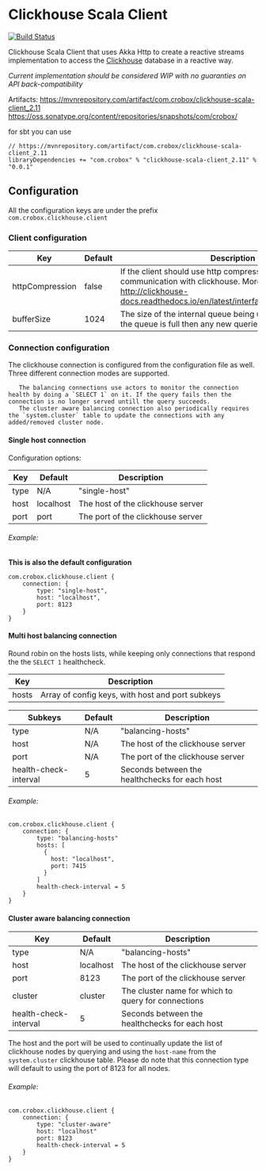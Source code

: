 # Clickhouse Scala Client

[![Build Status](https://travis-ci.org/crobox/clickhouse-scala-client.svg?branch=master)](https://travis-ci.org/crobox/clickhouse-scala-client)

Clickhouse Scala Client that uses Akka Http to create a reactive streams implementation to access the [Clickhouse](https://clickhouse.yandex) database in a reactive way.

*Current implementation should be considered WIP with no guaranties on API back-compatibility*  

Artifacts:
https://mvnrepository.com/artifact/com.crobox/clickhouse-scala-client_2.11
https://oss.sonatype.org/content/repositories/snapshots/com/crobox/

for sbt you can use

```
// https://mvnrepository.com/artifact/com.crobox/clickhouse-scala-client_2.11
libraryDependencies += "com.crobox" % "clickhouse-scala-client_2.11" % "0.0.1"
```

## Configuration

  All the configuration keys are under the prefix `com.crobox.clickhouse.client`
### Client configuration

| Key | Default|Description |
| --- | ---|------------|
|httpCompression| false | If the client should use http compression in the communication with clickhouse. More info: http://clickhouse-docs.readthedocs.io/en/latest/interfaces/http_interface.html |
|bufferSize|1024|The size of the internal queue being used for the queries. If the queue is full then any new queries will be dropped|

### Connection configuration
The clickhouse connection is configured from the configuration file as well.
Three different connection modes are supported.

       The balancing connections use actors to monitor the connection health by doing a `SELECT 1` on it. If the query fails then the connection is no longer served untill the query succeeds.
       The cluster aware balancing connection also periodically requires the `system.cluster` table to update the connections with any added/removed cluster node.

#### Single host connection

Configuration options:

| Key | Default|Description |
| --- | ---|------------|
|type | N/A|"single-host"|
| host |localhost| The host of the clickhouse server |
| port| port | The port of the clickhouse server|

###### Example:

**This is also the default configuration**

```
com.crobox.clickhouse.client {
    connection: {
        type: "single-host",
        host: "localhost",
        port: 8123
    }
}

```

#### Multi host balancing connection

Round robin on the hosts lists, while keeping only connections that respond the the `SELECT 1` healthcheck.

| Key | Description|
| ---| ------|
| hosts| Array of config keys, with host and port subkeys|

|Subkeys| Default | Description|
|----|-----|-----|
|type | N/A|"balancing-hosts"|
|host|N/A|The host of the clickhouse server|
|port|N/A|The port of the clickhouse server|
|health-check-interval| 5 | Seconds between the healthchecks for each host |
###### Example:

```
com.crobox.clickhouse.client {
    connection: {
        type: "balancing-hosts"
        hosts: [
          {
            host: "localhost",
            port: 7415
          }
        ]
        health-check-interval = 5
    }
}

```

#### Cluster aware balancing connection

| Key | Default|Description |
| --- | ---|------------|
|type | N/A|"balancing-hosts"|
| host |localhost| The host of the clickhouse server |
| port| 8123 | The port of the clickhouse server|
| cluster| cluster | The cluster name for which to query for connections|
|health-check-interval| 5 | Seconds between the healthchecks for each host |

The host and the port will be used to continually update the list of clickhouse nodes by querying and using the `host-name` from the `system.cluster` clickhouse table.
Please do note that this connection type will default to using the port of 8123 for all nodes.

###### Example:

```
com.crobox.clickhouse.client {
    connection: {
        type: "cluster-aware"
        host: "localhost"
        port: 8123
        health-check-interval = 5
    }
}

```